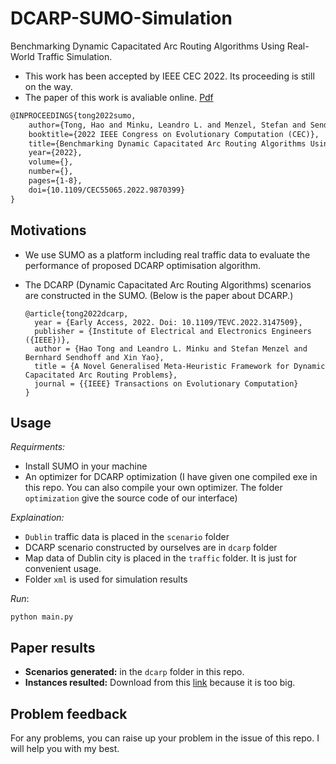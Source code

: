 # DCARP-SUMO-Simulation
Benchmarking Dynamic Capacitated Arc Routing Algorithms Using Real-World Traffic Simulation. 

- This work has been accepted by IEEE CEC 2022. Its proceeding is still on the way. 
- The paper of this work is avaliable online. [Pdf](https://www.cs.bham.ac.uk/~minkull/publications/TongCEC2022.pdf) 

```tex
@INPROCEEDINGS{tong2022sumo,  
    author={Tong, Hao and Minku, Leandro L. and Menzel, Stefan and Sendhoff, Bernhard and Yao, Xin},  
    booktitle={2022 IEEE Congress on Evolutionary Computation (CEC)},   
    title={Benchmarking Dynamic Capacitated Arc Routing Algorithms Using Real-World Traffic Simulation},   
    year={2022},  
    volume={},  
    number={},  
    pages={1-8},  
    doi={10.1109/CEC55065.2022.9870399}
}
```



## Motivations

- We use SUMO as a platform including real traffic data to evaluate the performance of proposed DCARP optimisation algorithm. 

- The DCARP (Dynamic Capacitated Arc Routing Algorithms) scenarios are constructed in the SUMO.  (Below is the paper about DCARP.)

  ```
  @article{tong2022dcarp,
    year = {Early Access, 2022. Doi: 10.1109/TEVC.2022.3147509},
    publisher = {Institute of Electrical and Electronics Engineers ({IEEE})},
    author = {Hao Tong and Leandro L. Minku and Stefan Menzel and Bernhard Sendhoff and Xin Yao},
    title = {A Novel Generalised Meta-Heuristic Framework for Dynamic Capacitated Arc Routing Problems},
    journal = {{IEEE} Transactions on Evolutionary Computation}
  }
  ```

## Usage

*Requirments:* 

- Install SUMO in your machine 
- An optimizer for DCARP optimization (I have given one compiled exe in this repo. You can also compile your own optimizer. The folder `optimization` give the source code of our interface)

*Explaination:* 

- `Dublin` traffic data is placed in the `scenario` folder 
- DCARP scenario constructed by ourselves are in `dcarp` folder
- Map data of Dublin city is placed in the `traffic` folder. It is just for convenient usage. 
- Folder `xml` is used for simulation results 

*Run*:

`python main.py` 

## Paper results

- **Scenarios generated:** in the `dcarp` folder in this repo. 
- **Instances resulted:**  Download from this [link](https://drive.google.com/file/d/1hemgVzAcRpOf6U4ARoQQkuUpYUvXlN5o/view?usp=sharing) because it is too big. 



## Problem feedback

For any problems, you can raise up your problem in the issue of this repo. I will help you with my best. 

 
